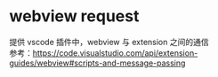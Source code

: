 # webview request
提供 vscode 插件中，webview 与 extension 之间的通信  
参考：https://code.visualstudio.com/api/extension-guides/webview#scripts-and-message-passing  
